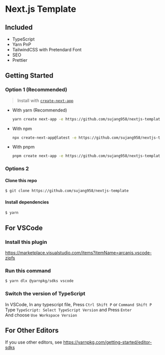 # Next.js Template

## Included

- TypeScript
- Yarn PnP
- TailwindCSS with Pretendard Font
- SEO
- Prettier
    


## Getting Started

### Option 1 (Recommended)

> Install with [`create-next-app`](https://github.com/vercel/next.js/tree/canary/packages/create-next-app)

- With yarn (Recommended)

  ```bash
  yarn create next-app -e https://github.com/sujang958/nextjs-template
  ```

- With npm

  ```bash
  npx create-next-app@latest -e https://github.com/sujang958/nextjs-template
  ```

- With pnpm
  ```bash
  pnpm create next-app -e https://github.com/sujang958/nextjs-template
  ```

### Options 2
#### Clone this repo

```sh
$ git clone https://github.com/sujang958/nextjs-template
```

#### Install dependencies

```sh
$ yarn
```

## For VSCode
### Install this plugin

https://marketplace.visualstudio.com/items?itemName=arcanis.vscode-zipfs

### Run this command

```sh
$ yarn dlx @yarnpkg/sdks vscode
```

### Switch the version of TypeScript

In VSCode, In any typescript file, Press `Ctrl Shift P` or `Command Shift P`  
Type `TypeScript: Select TypeScript Version` and Press `Enter`  
And choose `Use Workspace Version`  


## For Other Editors

If you use other editors, see https://yarnpkg.com/getting-started/editor-sdks
